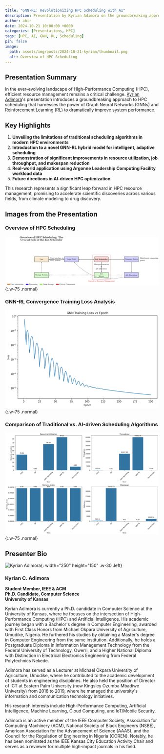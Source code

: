 ```yaml
---
title: "GNN-RL: Revolutionizing HPC Scheduling with AI"
description: Presentation by Kyrian Adimora on the groundbreaking approach to HPC scheduling using Graph Neural Networks and Reinforcement Learning.
author: abir
date: 2024-10-21 10:00:00 +0000
categories: [Presentations, HPC]
tags: [HPC, AI, GNN, RL, Scheduling]
pin: false
image:
  path: assets/img/posts/2024-10-21-kyrian/thumbnail.png
  alt: Overview of HPC Scheduling
---
```


## Presentation Summary

In the ever-evolving landscape of High-Performance Computing (HPC), efficient resource management remains a critical challenge. [Kyrian Adimora](https://www.linkedin.com/in/kyrian-adimora-2b111a205/)'s presentation introduces a groundbreaking approach to HPC scheduling that harnesses the power of Graph Neural Networks (GNNs) and Reinforcement Learning (RL) to dramatically improve system performance.

## Key Highlights

1. **Unveiling the limitations of traditional scheduling algorithms in modern HPC environments**
2. **Introduction to a novel GNN-RL hybrid model for intelligent, adaptive scheduling**
3. **Demonstration of significant improvements in resource utilization, job throughput, and makespan reduction**
4. **Real-world application using Argonne Leadership Computing Facility workload data**
5. **Future directions in AI-driven HPC optimization**

This research represents a significant leap forward in HPC resource management, promising to accelerate scientific discoveries across various fields, from climate modeling to drug discovery.

## Images from the Presentation

### Overview of HPC Scheduling

![Overview of HPC Scheduling](../assets/img/posts/2024-10-21-kyrian/hpc-scheduling-overview.png){:.w-75 .normal}

### GNN-RL Convergence Training Loss Analysis

![GNN-RL Convergence Training Loss Analysis](../assets/img/posts/2024-10-21-kyrian/gnn-rl-training-loss.png){:.w-75 .normal}

### Comparison of Traditional vs. AI-driven Scheduling Algorithms

![Comparison of Traditional vs. AI-driven Scheduling Algorithms](../assets/img/posts/2024-10-21-kyrian/traditional-vs-ai-scheduling.png){:.w-75 .normal}

## Presenter Bio

![Kyrian Adimora](../assets/img/posts/2024-10-21-kyrian/kyrian-adimora-headshot.png){: width="250" height="150" .w-30 .left}

### Kyrian C. Adimora
**Student Member, IEEE & ACM**  
**Ph.D. Candidate, Computer Science**  
**University of Kansas**

Kyrian Adimora is currently a Ph.D. candidate in Computer Science at the University of Kansas, where he focuses on the intersection of High-Performance Computing (HPC) and Artificial Intelligence. His academic journey began with a Bachelor's degree in Computer Engineering, awarded with First Class Honors from Michael Okpara University of Agriculture, Umudike, Nigeria. He furthered his studies by obtaining a Master's degree in Computer Engineering from the same institution. Additionally, he holds a Postgraduate Diploma in Information Management Technology from the Federal University of Technology, Owerri, and a Higher National Diploma with Distinction in Electrical Electronics Engineering from Federal Polytechnics Nekede.

Adimora has served as a Lecturer at Michael Okpara University of Agriculture, Umudike, where he contributed to the academic development of students in engineering disciplines. He also held the position of Director of ICT at Eastern Palm University (now Kingsley Ozumba Mbadiwe University) from 2018 to 2019, where he managed the university's information and communication technology initiatives.

His research interests include High-Performance Computing, Artificial Intelligence, Machine Learning, Cloud Computing, and IoT/Mobile Security. 

Adimora is an active member of the IEEE Computer Society, Association for Computing Machinery (ACM), National Society of Black Engineers (NSBE), American Association for the Advancement of Science (AAAS), and the Council for the Regulation of Engineering in Nigeria (COREN). Notably, he has been nominated as the IEEE Kansas City Education Activity Chair and serves as a reviewer for multiple high-impact journals in his field.
